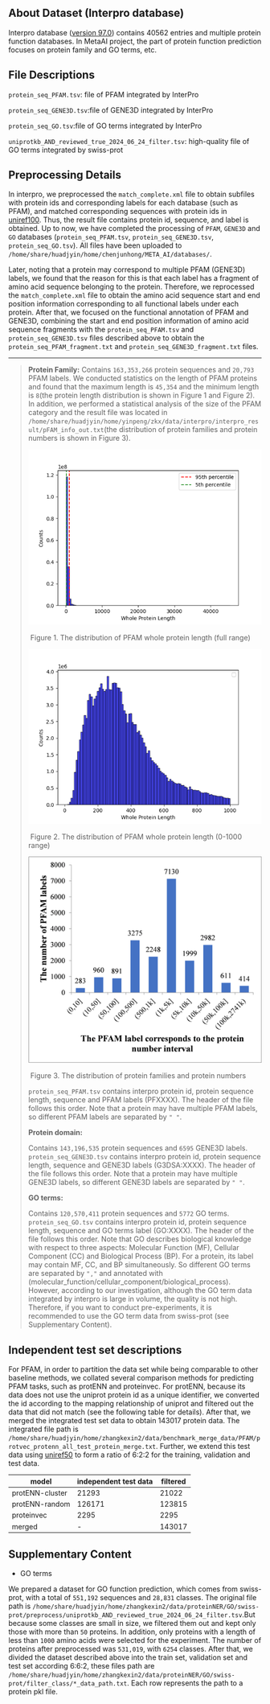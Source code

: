 ## About Dataset (Interpro database)

Interpro database ([version 97.0](https://ftp.ebi.ac.uk/pub/databases/interpro/current_release/)) contains 40562 entries and multiple protein function databases. In MetaAI project, the part of protein function prediction focuses on protein family and GO terms, etc.

## **File Descriptions**

`protein_seq_PFAM.tsv`: file of PFAM integrated by InterPro

`protein_seq_GENE3D.tsv`:file of GENE3D integrated by InterPro

`protein_seq_GO.tsv`:file of GO terms integrated by InterPro

`uniprotkb_AND_reviewed_true_2024_06_24_filter.tsv`: high-quality file of GO terms integrated by swiss-prot

## **Preprocessing Details**

 In interpro, we preprocessed the `match_complete.xml` file to obtain subfiles with protein ids and corresponding labels for each database (such as PFAM), and matched corresponding sequences with protein ids in [uniref100](https://ftp.uniprot.org/pub/databases/uniprot/uniref/uniref100/Uniref100.fasta.gz). Thus, the result file contains protein id, sequence, and label is obtained. Up to now, we have completed the processing of `PFAM`, `GENE3D` and `GO` databases (`protein_seq_PFAM.tsv`, `protein_seq_GENE3D.tsv`, `protein_seq_GO.tsv`). All files have been uploaded to `/home/share/huadjyin/home/chenjunhong/META_AI/databases/`.



Later, noting that a protein may correspond to multiple PFAM (GENE3D) labels, we found that the reason for this is that each label has a
fragment of amino acid sequence belonging to the protein. Therefore, we reprocessed the `match_complete.xml` file to obtain the 
amino acid sequence start and end position information corresponding to all functional labels under each protein. After that, 
we focused on the functional annotation of PFAM and GENE3D, combining the start and end position information of amino 
acid sequence fragments with the `protein_seq_PFAM.tsv` and `protein_seq_GENE3D.tsv` files 
described above to obtain the `protein_seq_PFAM_fragment.txt` and `protein_seq_GENE3D_fragment.txt` files.

---
> **Protein Family:**
> Contains `163,353,266` protein sequences and `20,793` PFAM labels. We conducted statistics on the length of PFAM proteins and found that the maximum length is `45,354` and the minimum length is `8`(the protein length distribution is shown in Figure 1 and  Figure 2). In addition, we performed a statistical analysis of the size of the PFAM category and the result file was located in `/home/share/huadjyin/home/yinpeng/zkx/data/interpro/interpro_result/pFAM_info_out.txt`(the distribution of protein families and protein numbers is shown in Figure 3).
>
> <img src="figs/PFAM_whole_length_protein_all.png">
>
> ​                                                                               Figure 1. The distribution of PFAM whole protein length (full range)
>
> <img src="figs/PFAM_whole_length_protein_1000.png">
>
> ​                                                                        Figure 2. The distribution of PFAM whole protein length (0-1000 range)
>
> <img src="figs/PFAM_protein_numbers.png" style="zoom: 67%;">
>
> ​                                                                                         Figure 3. The distribution of protein families and protein numbers
>
> `protein_seq_PFAM.tsv` contains interpro protein id, protein sequence length, sequence and PFAM labels (PFXXXX).
> The header of the file follows this order. Note that a protein may have multiple PFAM labels, so different PFAM labels are separated by `" "`.            
>
> **Protein domain:**    
>
> Contains `143,196,535` protein sequences and `6595` GENE3D labels.         
> `protein_seq_GENE3D.tsv` contains interpro protein id, protein sequence length, sequence and GENE3D labels (G3DSA:XXXX). 
> The header of the file follows this order. Note that a protein may have multiple GENE3D labels, so different GENE3D labels are separated by `" "`.      
>
> **GO terms:**     
>
> Contains `120,570,411` protein sequences and `5772` GO terms.    
> `protein_seq_GO.tsv` contains interpro protein id, protein sequence length, sequence and GO terms label (GO:XXXX).
> The header of the file follows this order. Note that GO describes biological knowledge with respect to three aspects: Molecular Function (MF),
> Cellular Component (CC) and Biological Process (BP). For a protein, its label may contain MF, CC, and BP simultaneously.
> So different GO terms are separated by `","` and annotated with (molecular_function/cellular_component/biological_process). However, according to our investigation, although the GO term data integrated by interpro is large in volume, the quality is not high. Therefore, if you want to conduct pre-experiments, it is recommended to use the GO term data from swiss-prot (see Supplementary Content).

## **Independent test set description**s

For PFAM, in order to partition the data set while being comparable to other baseline methods, we collated several comparison methods for predicting PFAM tasks, such as protENN and proteinvec. For protENN, because its data does not use the uniprot protein id as a unique identifier, we converted the id according to the mapping relationship of uniprot and filtered out the data that did not match (see the following table for details). After that, we merged the integrated test set data to obtain 143017 protein data. The integrated file path is `/home/share/huadjyin/home/zhangkexin2/data/benchmark_merge_data/PFAM/protvec_protenn_all_test_protein_merge.txt`. Further, we extend this test data using [uniref50](https://www.uniprot.org/uniref?query=*&facets=identity%3A0.5) to form a ratio of 6:2:2 for the training, validation and test data.

| model           | independent test data | filtered |
| --------------- | --------------------- | -------- |
| protENN-cluster | 21293                 | 21022    |
| protENN-random  | 126171                | 123815   |
| proteinvec      | 2295                  | 2295     |
| merged          | -                     | 143017   |

## **Supplementary Content**

* GO terms

We prepared a dataset for GO function prediction, which comes from swiss-prot, with a total of `551,192` sequences and `28,831` classes. The original file path is `/home/share/huadjyin/home/zhangkexin2/data/proteinNER/GO/swiss-prot/preprocess/uniprotkb_AND_reviewed_true_2024_06_24_filter.tsv`.But because some classes are small in size, we filtered them out and kept only those with more than `50` proteins. In addition, only proteins with a length of less than `1000` amino acids were selected for the experiment. The number of proteins after preprocessed was `531,019`, with `6254` classes. After that, we divided the dataset described above into the train set, validation set and test set according 6:6:2, these files path are `/home/share/huadjyin/home/zhangkexin2/data/proteinNER/GO/swiss-prot/filter_class/*_data_path.txt`. Each row represents the path to a protein pkl file.





